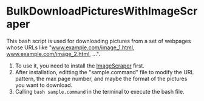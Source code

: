 # BulkDownloadPicturesWithImageScraper
This bash script is used for downloading pictures from a set of webpages whose URLs like "www.example.com/image_1.html, www.example.com/image_2.html, ...".
1. To use it, you need to install the [ImageScraper](https://github.com/sananth12/ImageScraper) first.
2. After installation, editting the "sample.command" file to modify the URL pattern, the max page number, and maybe the format of the pictures you want to download.
3. Calling `bash sample.command` in the terminal to execute the bash file.
